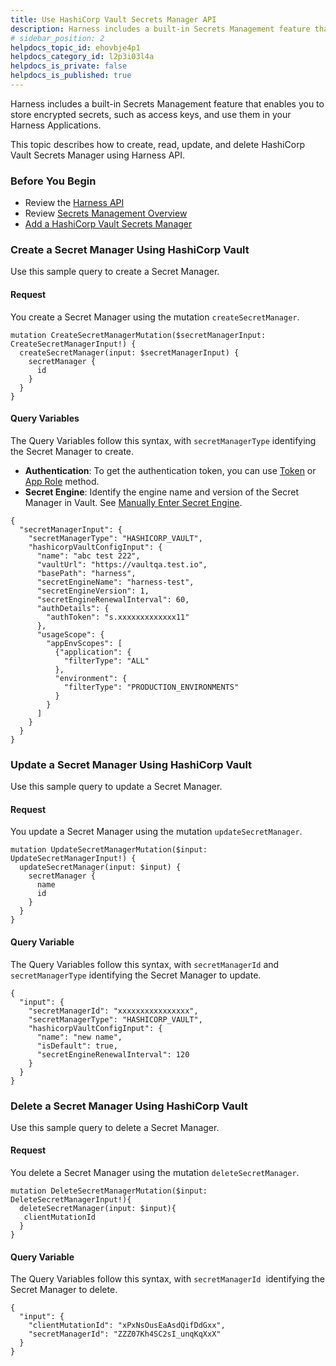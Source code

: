 ```yaml
---
title: Use HashiCorp Vault Secrets Manager API
description: Harness includes a built-in Secrets Management feature that enables you to store encrypted secrets, such as access keys, and use them in your Harness Applications. This topic describes how to create,…
# sidebar_position: 2
helpdocs_topic_id: ehovbje4p1
helpdocs_category_id: l2p3i03l4a
helpdocs_is_private: false
helpdocs_is_published: true
---
```


Harness includes a built-in Secrets Management feature that enables you to store encrypted secrets, such as access keys, and use them in your Harness Applications.

This topic describes how to create, read, update, and delete HashiCorp Vault Secrets Manager using Harness API.

### Before You Begin

* Review the [Harness API](https://docs.harness.io/article/tm0w6rruqv-harness-api)
* Review [Secrets Management Overview](https://docs.harness.io/article/au38zpufhr-secret-management)
* [Add a HashiCorp Vault Secrets Manager](/article/am3dmoxywy-add-a-hashi-corp-vault-secrets-manager)

### Create a Secret Manager Using HashiCorp Vault

Use this sample query to create a Secret Manager.

#### Request

You create a Secret Manager using the mutation `createSecretManager`.


```
mutation CreateSecretManagerMutation($secretManagerInput: CreateSecretManagerInput!) {  
  createSecretManager(input: $secretManagerInput) {  
    secretManager {  
      id  
    }  
  }  
}
```
#### Query Variables

The Query Variables follow this syntax, with `secretManagerType` identifying the Secret Manager to create.

* **Authentication**: To get the authentication token, you can use [Token](/article/am3dmoxywy-add-a-hashi-corp-vault-secrets-manager#option_token) or [App Role](/article/am3dmoxywy-add-a-hashi-corp-vault-secrets-manager#option_app_role_method) method.
* **Secret Engine**: Identify the engine name and version of the Secret Manager in Vault. See [Manually Enter Secret Engine](/article/am3dmoxywy-add-a-hashi-corp-vault-secrets-manager#manually_enter_secret_engine).


```
{  
  "secretManagerInput": {  
    "secretManagerType": "HASHICORP_VAULT",  
    "hashicorpVaultConfigInput": {  
      "name": "abc test 222",  
      "vaultUrl": "https://vaultqa.test.io",  
      "basePath": "harness",  
      "secretEngineName": "harness-test",  
      "secretEngineVersion": 1,  
      "secretEngineRenewalInterval": 60,  
      "authDetails": {  
        "authToken": "s.xxxxxxxxxxxxx11"  
      },  
      "usageScope": {  
        "appEnvScopes": [  
          {"application": {  
            "filterType": "ALL"  
          },  
          "environment": {  
            "filterType": "PRODUCTION_ENVIRONMENTS"  
          }  
        }  
      ]  
    }  
  }  
}
```
### Update a Secret Manager Using HashiCorp Vault

Use this sample query to update a Secret Manager.

#### Request

You update a Secret Manager using the mutation `updateSecretManager`.


```
mutation UpdateSecretManagerMutation($input: UpdateSecretManagerInput!) {  
  updateSecretManager(input: $input) {  
    secretManager {  
      name  
      id  
    }  
  }  
}  

```
#### Query Variable

The Query Variables follow this syntax, with `secretManagerId` and `secretManagerType` identifying the Secret Manager to update.


```
{  
  "input": {  
    "secretManagerId": "xxxxxxxxxxxxxxxx",  
    "secretManagerType": "HASHICORP_VAULT",  
    "hashicorpVaultConfigInput": {  
      "name": "new name",  
      "isDefault": true,  
      "secretEngineRenewalInterval": 120  
    }  
  }  
}
```
### Delete a Secret Manager Using HashiCorp Vault

Use this sample query to delete a Secret Manager.

#### Request

You delete a Secret Manager using the mutation `deleteSecretManager`.


```
mutation DeleteSecretManagerMutation($input: DeleteSecretManagerInput!){  
  deleteSecretManager(input: $input){  
   clientMutationId  
  }  
}
```
#### Query Variable

The Query Variables follow this syntax, with `secretManagerId`  identifying the Secret Manager to delete.


```
{  
  "input": {  
    "clientMutationId": "xPxNsOusEaAsdQifDdGxx",  
    "secretManagerId": "ZZZ07Kh4SC2sI_unqKqXxX"  
  }  
}
```
